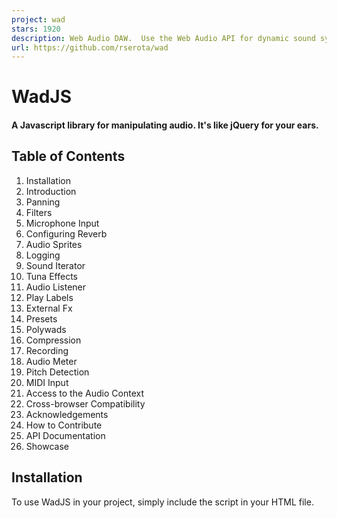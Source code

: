 ```yaml
---
project: wad
stars: 1920
description: Web Audio DAW.  Use the Web Audio API for dynamic sound synthesis.  It's like jQuery for your ears. 
url: https://github.com/rserota/wad
---
```


WadJS
=====

#### A Javascript library for manipulating audio. It's like jQuery for your ears.

Table of Contents
-----------------

1.  Installation
2.  Introduction
3.  Panning
4.  Filters
5.  Microphone Input
6.  Configuring Reverb
7.  Audio Sprites
8.  Logging
9.  Sound Iterator
10.  Tuna Effects
11.  Audio Listener
12.  Play Labels
13.  External Fx
14.  Presets
15.  Polywads
16.  Compression
17.  Recording
18.  Audio Meter
19.  Pitch Detection
20.  MIDI Input
21.  Access to the Audio Context
22.  Cross-browser Compatibility
23.  Acknowledgements
24.  How to Contribute
25.  API Documentation
26.  Showcase

Installation
------------

To use WadJS in your project, simply include the script in your HTML file.

<script src\="https://unpkg.com/web-audio-daw"\></script\>

WadJS is also available as an npm module.

npm install web-audio-daw

import Wad from 'web-audio-daw';

Introduction
------------

To do anything with WadJS, you'll first need to create a wad, which can represent anything that makes sound, such as an mp3 file, an oscillator, or even live microphone input. The simplest use case is loading and playing a single audio file.

const bell \= new Wad({source : 'https://www.myserver.com/audio/bell.mp3'});
bell.play();
bell.stop();

You can also create oscillators using the same syntax, by specifying 'sine', 'square', 'sawtooth', 'triangle', or 'noise' as the source.

const saw \= new Wad({source : 'sawtooth'});
saw.play();

The `Wad` constructor and the `play()` method both accept many optional arguments. Skim through the API documentation to learn more.

Panning
-------

WadJS supports two types of panning: stereo-panning, and 3d-panning. Stereo-panning works the same way panning works in most audio software. With stereo panning, you can specify the left/right balance of the sound using a number between 1 and -1. A value of 1 means the sound is panned hard-right, and a value of -1 means the sound is panned hard-left.

With 3d-panning, you don't directly set the left/right stereo balance. Rather, the panning setting describes the distance of the sound source from the audio listener. Any time you would pass in a panning parameter (either to the constructor, the `play()` method, or the `setPanning()` method), you can pass it in as a three element array to specify the X, Y, and Z location of the sound. You can set the panning to arbitrarily high or low values, but it will make the sound very quiet, since it's very far away. When using 3d-panning, there are two different panning models that can be used. The HRTF panning model is higher quality, but the equalpower panning model is more performant. If not specified, the equalpower panning model is used.

const saw \= new Wad({
    source        : 'sawtooth',
    panning       : \[0, 1, 10\],
    panningModel  : 'HRTF',
    rolloffFactor : 1 // other properties of the panner node can be specified in the constructor, or on play()
})

Filters
-------

The filter constructor argument can be passed an object or an array of objects. If an array is passed, the filters are applied in that order. Whichever form is passed to the constructor should also be passed to the play argument.

const saw \= new Wad({
    source: 'sawtooth',
    filter: \[
        {type : 'lowpass', frequency : 600, q : 1, env : {frequency : 800, attack : 0.5}},
        {type : 'highpass', frequency : 1000, q : 5}
    \]
})

Microphone Input
----------------

You can also use microphone input as the source for a Wad. You can apply reverb or filters to the microphone input, but you cannot apply an envelope or filter envelope. If a Wad uses the microphone as the source, it will constantly stream the mic input through all applied effects (filters, reverb, etc) and out through your speakers or headphones as soon as you call the `play()` method on that Wad. Call the `stop()` method on a microphone Wad to disconnect your microphone from that Wad. You may experience problems with microphone feedback if you aren't using headphones.

const voice \= new Wad({
    source  : 'mic',
    reverb  : {
        wet : .4
    },
    filter  : {
        type      : 'highpass',
        frequency : 500
    },
    panning : \-.2
})

// You must give your browser permission to use your microphone before calling play().
voice.play()

If `voice.play()` is called with no arguments, it uses the arguments from the constructor. However, if it is called with any arguments, all arguments from the constructor are discarded (except for source), and the arguments passed to `voice.play()` are used instead.

Configuring Reverb
------------------

In order to use reverb, you will need a server to send an impulse response. An impulse response is a small audio file, like a wav or mp3, that describes the acoustic characteristics of a physical space. You can make your own impulse response, but it might be easier to just find one online. There's also an impulse response included in the test folder that you can use.

Audio Sprites
-------------

If your project contains many short audio clips, you may be able to achieve better performance by loading them as a single, longer audio clip, and play sections from that longer clip as needed.

const helloWorld \= new Wad({
    source: 'https://www.myserver.com/audio/hello-world.wav',

    // add a key for each sprite 
    sprite: {
        hello : \[0, .4\], // the start and end time, in seconds
        world : \[.4,1\]
    }
});

// for each key on the sprite object in the constructor above, the wad that is created will have a key of the same name, with a play() method. 
helloWorld.hello.play();
helloWorld.world.play();

// you can still play the entire clip normally, if you want. 
helloWorld.play(); 

// if you hear clicks or pops from starting and stopping playback in the middle of the clip, you can try adding some attack and release to the envelope. 
helloWorld.hello.play({env:{attack: .1, release:.02}})

Logging
-------

WadJS can log various warnings and notices to the console, but these are disabled by default. To view these messages in the console, you can increase Wad's verbosity.

Wad.logs.verbosity \= 0 // WadJS will print nothing to your console. This is the default setting. 
Wad.logs.verbosity \= 1 // View some notices and warnings, e.g. audio context started, midi devices connected, etc. These logs should not print more than once.
Wad.logs.verbosity \= 2 // View all notices and warnings, including those from play() and stop(). These logs might print many times. 

Sound Iterator
--------------

The `SoundIterator` object is used for playing sounds in a random order or repeatedly through a loop. It is good for footstep sounds, for example.

const iterator \= new Wad.SoundIterator({
    files: \[new Wad({source:'square'}), new Wad({source:'triangle'})\], // Takes Wad objects, or files that would be passed to source. If it is passed a file that is not a Wad object, then it will create a generic Wad object with the passed file as the source.
    random: false, // either play a random order (true), or play in the order of the list (false)
    randomPlaysBeforeRepeat: 0, // This value says the amount of plays that need to happen before a sound can be repeated. This only works if the length of the iterator is 3 or more, and this value is max 1 less than the length of the sound list.
})

The methods are:

iterator.play(args) // Plays the next sound in the list, or next random sound following the random rules. The passed args are the normal args that can be passed to Wad.play(). The function returns a Promise.
iterator.add(sound) // Pass in either a Wad object or an object that would be passed as a source in a new Wad. It returns the SoundIterator object to be chained.
iterator.remove(sound) // pass in the Wad instance you want to have removed from the iterator. Only Wad objects that were added as Wad objects can be removed.

Tuna Effects
------------

Tuna, everyone's favorite Web Audio effects library, is included in WadJS. This makes it super easy to add effects from Tuna to any Wad or PolyWad.

let itBeTuna \= new Wad({
    source : 'sine',
    tuna   : {
        Overdrive : {
            outputGain: 0.5,         //0 to 1+
            drive: 0.7,              //0 to 1
            curveAmount: 1,          //0 to 1
            algorithmIndex: 0,       //0 to 5, selects one of our drive algorithms
            bypass: 0
        },
        Chorus : {
            intensity: 0.3,  //0 to 1
            rate: 4,         //0.001 to 8
            stereoPhase: 0,  //0 to 180
            bypass: 0
        }
    }
})

For more information about the various Tuna effects and the arguments they take, check out the Tuna wiki.

Audio Listener
--------------

WadJS wraps the AudioListener to provide uniformity across browsers. The AudioListener is only useful when using 3D panning. You can use both the standard listener.positionX.value or the setPosition function to move the listener. The default position and orientation is: positionX=0, positionY=0, positionZ=0, forwardX=0, forwardY=0, forwardZ=-1, upX=0, upY=1, upZ=0.

-   Wad.listener.setPosition(x,y,z) -> setPosition moves the listener to the specified coordinates. Take note that the web audio API has X move left and right, y move up and down, and z move forward and back. So if one is moving around a flat environment, then x and z will want to be used, and not X and Y.
-   Wad.listener. setOrientation(forwardX, forwardY, forwardZ, upX, upY, upZ) -> This takes two direction vectors. Neither vector's coordinates have units. The first vector is the direction the user's nose is facing. The second vector is the direction of the top of the listener's head.
-   Wad.listener.getPosition() -> returns a 3 element list of the user's positionX.value, positionY.value, and positionZ.value.
-   Wad.listener.getOrientation() -> returns a six element array of: forwardX.value, forwardY.value, forwardZ.value, upX.value, upY.value, and upZ.value.
-   To set or get a value directly, do: `listener.positionX.value`.

Wad.listener.setPosition(1,0,0)
console.log(Wad.listener.positionX.value)
Wad.listener.forwardZ.value += 1
console.log(Wad.listener.getPosition()\[0\])

Play Labels
-----------

When you call `stop()` on a Wad, it will only stop the most recently triggered note. If you want to retain control over multiple notes that played from the same Wad, you can label those notes when `play()` is called. When `stop()` is called, you can pass in a label argument to stop all currently sustained notes with that label.

saw.play({pitch : 'A4', label : 'A4'}) // The label can be any string, but using the same name as the note is often sensible.
saw.play({pitch : 'G4', label : 'G4'})
saw.stop('A4') // The first note will stop, but the second note will continue playing.

External FX
-----------

Sometimes you might want to incorporate external libraries into Wad, for example FX or visualizers. You can override the constructExternalFx and setUpExternalFxOnPlay methods to add those nodes to the wad chain. In the following example the values are hardcoded, but they could easily have been passed as arguments to play.

//For example to add a Tuna chorus you would put this somewhere in your own code, and also include the Tuna library:

Wad.prototype.constructExternalFx \= function(arg, context){
    this.tuna   \= new Tuna(context);
    this.chorus \= arg.chorus;
};

Wad.prototype.setUpExternalFxOnPlay \= function(arg, context){
    const chorus \= new tuna.Chorus({
        rate     : arg.chorus.rate     || this.chorus.rate,
        feedback : arg.chorus.feedback || this.chorus.feedback,
        delay    : arg.chorus.delay    || this.chorus.delay,
        bypass   : arg.chorus.bypass   || this.chorus.bypass
    });
    chorus.input.connect \= chorus.connect.bind(chorus) // we do this dance because tuna exposes its input differently.
    this.nodes.push(chorus.input) // you would generally want to do this at the end unless you are working with something that does not modulate the sound (i.e, a visualizer)
};

Presets
-------

If you'd like to use a pre-configured Wad, check out the presets. They should give you a better idea of the sorts of sounds that you can create with WadJS. For example, you can create a Wad using the preset 'hiHatClosed' like this:

const hat \= new Wad(Wad.presets.hiHatClosed);

PolyWads
--------

In many cases, it is useful to group multiple Wads together. This can be accomplished with a PolyWad, a multi-purpose object that can store other Wads and PolyWads. There are two main cases where you might want to group several Wads together. One case is when you want to make a complex instrument that uses multiple oscillators. Other audio synthesis programs often have instruments that combine multiple oscillators, with names like 'TripleOscillator' or '3xOSC'.

const sine     \= new Wad({ source : 'sine' })
const square   \= new Wad({ source : 'square' })
const triangle \= new Wad({ source : 'triangle' })

const tripleOscillator \= new Wad.Poly()

tripleOscillator.add(sine).add(square).add(triangle) // Many methods are chainable for convenience.

tripleOscillator.play({ pitch : 'G#2'})
tripleOscillator.setVolume(.5)
tripleOscillator.stop() // play(), stop(), and various setter methods can be called on a PolyWad just as they would be called on a regular Wad.

tripleOscillator.remove(triangle) // It's really just a double-oscillator at this point.

The second main case in which you would want to group several Wads together is to make a mixer track, where several Wads share a set of effects and filters.

const mixerTrack \= new Wad.Poly({
    filter  : {
        type      : 'lowpass',
        frequency : 700,
        q         : 3
    },
    panning : 1
})

mixerTrack.add(tripleOscillator).add(triangle)
tripleOscillator.play({ pitch : 'Eb3'}) // This note is filtered and panned.

Compression
-----------

If you want to make a song that sounds rich and modern, it often helps to compress the dynamic range of the song. A compressor will make the loudest parts of your song quieter, and the quietest parts louder.

const compressor \= new Wad.Poly({
    compressor : {
        attack    : .003 // The amount of time, in seconds, to reduce the gain by 10dB. This parameter ranges from 0 to 1.
        knee      : 30   // A decibel value representing the range above the threshold where the curve smoothly transitions to the "ratio" portion. This parameter ranges from 0 to 40.
        ratio     : 12   // The amount of dB change in input for a 1 dB change in output. This parameter ranges from 1 to 20.
        release   : .25  // The amount of time (in seconds) to increase the gain by 10dB. This parameter ranges from 0 to 1.
        threshold : \-24  // The decibel value above which the compression will start taking effect. This parameter ranges from -100 to 0.
    }
})

Recording
---------

PolyWads can be created with a recorder, which can save the output of the PolyWad to an audio file.

    const voice \= new Wad({source: 'mic'})
    const polywad \= new Wad.Poly({
        recorder: {
            options: { mimeType : 'audio/webm' },
            onstop: function(event) {
                let blob \= new Blob(this.recorder.chunks, { 'type' : 'audio/webm;codecs=opus' });
                window.open(URL.createObjectURL(blob));
            }
        }
    })
    polywad.add(voice)
    voice.play()
    polywad.recorder.start()
    // make some noise
    polywad.recorder.stop() // a new window should open, where you can download the file you just created

The `options` that are specified above get passed directly into the `MediaRecorder` constructor. The `onstop` method that is specified above is used to handle the `onstop` event of the `MediaRecorder`. Methods from the MediaRecorder (`start`, `stop`, `pause`, `resume`, `requestData`) have been aliased to `polywad.recorder` for convenience. The MediaRecorder itself can be accessed at `polywad.recorder.mediaRecorder`. Read more about these here. The snippet above shows the default values for `options` and `onstop`, so that polywad could have been created simply like this:

    const polywad \= new Wad.Poly({ recorder: {} })

Alternatively, you can use the recorded audio as the source for a new Wad.

    const recordings \= \[\];
    const voice \= new Wad({source: 'mic'});
    const polywad \= new Wad.Poly({
        recorder: {
            options: { mimeType : 'audio/webm' },
            onstop: function(event) {
                let blob \= new Blob(this.recorder.chunks, { 'type' : 'audio/webm;codecs=opus' });
                recordings.push(new Wad({source:URL.createObjectURL(blob)}))
            }
        }
    });
    polywad.add(voice);
    voice.play();
    polywad.recorder.start(); // make some noise
    polywad.recorder.stop(); 
    recordings\[0\] && recordings\[0\].play()

Audio Meter
-----------

PolyWads can be created with an audio meter, which reports the volume level of the PolyWad's output, and can tell you if it's clipping.

    const sawtooth \= new Wad({source:'sawtooth', env:{hold:1, release:.2}})
    const triangle \= new Wad({source:'triangle', env:{hold:1, release:.2}})
    const polywad \= new Wad.Poly({
        audioMeter: {
            clipLevel: .98, // the level (0 to 1) that you would consider "clipping".
            averaging: .95, // how "smoothed" you would like the meter to be over time. Should be between 0 and less than 1.
            clipLag: 750, // how long you would like the "clipping" indicator to show after clipping has occured, in milliseconds.
        },
    })
    polywad.add(sawtooth).add(triangle)

    setInterval(function(){
        console.log("Volume: ", Math.round(polywad.audioMeter.volume \* 1000))
        console.log("Clipping: ", polywad.audioMeter.checkClipping())
    }, 50)
    polywad.play()

Pitch Detection
---------------

PolyWads can detect the frequency of their input.

const voice \= new Wad({source : 'mic' }); // At this point, your browser will ask for permission to access your microphone.
const tuner \= new Wad.Poly();
tuner.setVolume(0); // If you're not using headphones, you can eliminate microphone feedback by muting the output from the tuner.
tuner.add(voice);

voice.play(); // You must give your browser permission to access your microphone before calling play().

tuner.updatePitch() // The tuner is now calculating the pitch and note name of its input 60 times per second. These values are stored in <code>tuner.pitch</code> and <code>tuner.noteName</code>.

const logPitch \= function(){
    console.log(tuner.pitch, tuner.noteName)
    requestAnimationFrame(logPitch)
};
logPitch();
// If you sing into your microphone, your pitch will be logged to the console in real time.

tuner.stopUpdatingPitch(); // Stop calculating the pitch if you don't need to know it anymore.

MIDI Input
----------

WadJS can read MIDI data from MIDI instruments and controllers, and you can set handlers to respond to that data. When WadJS initializes, it tries to automatically detect any connected MIDI devices, and creates a reference to it in the array `Wad.midiInputs`. To handle MIDI data, assign a MIDI handler function to a MIDI device's `onmidimessage` property. By default, Wad is configured to log MIDI messages to the console, which should be sufficient if you are quickly testing your devices. If you want to quickly set up a MIDI keyboard to play a Wad, assign a Wad of your choice (or any object with `play()` and `stop()` methods) to `Wad.midiInstrument`.

Wad.midiInstrument \= new Wad({source : 'sine'});

If you want to get creative with how WadJS handles MIDI data, I strongly encourage you to write your own MIDI handler functions. For example, note-on velocity (how hard you press a key when playing a note) usually modulates the volume of a note, but it might sound interesting if you configure note-on velocity to modulate the attack or filter frequency instead.

const midiMap \= function(event){
    console.log(event.receivedTime, event.data);
}

Wad.assignMidiMap(midiMap)

If you have multiple MIDI devices that you would like to use simultaneously, you will need multiple MIDI handler functions. The second argument to `Wad.assignMidiMap` is used to specify the index of the MIDI device you would like to assign to.

    Wad.assignMidiMap(anotherMidiHandlerFunction, 1)  
    Wad.midiInputs\[1\].onmidimessage \= anotherMidiHandlerFunction 

`Wad.assignMidiMap` can also accept success and failure callbacks as its third and fourth arguments, to handle cases where the MIDI device you are trying to assign to cannot be found.

Access to the Audio Context
---------------------------

When WadJS loads initially, it automatically creates an Audio Context. It shouldn't be necessary to access the Audio Context directly, but if you need it for some reason, it is exposed at `Wad.audioContext`. If you are using A-Frame in your application and WadJS detects an `<a-scene>` element on the page, WadJS will use A-Frame's Audio Context and Audio Listener, instead of creating its own.

Cross-Browser Compatibility
---------------------------

WadJS works best in Chrome, decently in Safari for iOS, and it works poorly in Firefox. I have not tested it in any other browsers. I would greatly appreciate contributions to help WadJS run optimally in any browser that supports Web Audio, especially mobile browsers.

Acknowledgements
----------------

The synthesizer icon at the top of this readme was created by Anatolii Badii from Noun Project.

How to Contribute
-----------------

There are many ways that you can help make WadJS better, including testing it in different environments and raising issues. However, if you'd like to contribute code to WadJS, here are some tips and guidelines:

1.  Fork the repo.
2.  Add/edit source files in /src.
3.  Build the project with `npm run build`, or build automatically after changes with `npm run watch`.
4.  Webpack output is written to /build.
5.  Follow the style rules in `.eslintrc` (use tabs and semicolons). You can check/fix your style with `npm run lint`.
6.  WadJS does not have automated tests, but there is a manual testing page in `/test`. If you add or modify a feature in WadJS, please change the test page so that I can easily hear what you did. The test code is also built when your run `npm run build`.
7.  Submit a pull request.

API Documentation
-----------------

### new Wad(args)

Property

Type

Default

Description

args

object

none (required)

One big object with all of the arguments for creating this wad.

args.source

string

none (required)

To make a wad that plays an audio clip, set this to the url for the audio file. To make a wad that plays an oscillator, set this to 'sine', 'square', 'sawtooth', 'triangle', or 'noise'. To create a wad that processes your microphone input, set this to 'mic'.

args.volume

number

1

Peak volume can range from 0 to an arbitrarily large number, but you probably shouldn't set it higher than 1.

args.loop

boolean

false

If true, the audio will loop. This parameter only works for audio clips, and does nothing for oscillators.

args.useCache

boolean

true

If false, the audio will be requested from the source URL without checking the audio cache.

args.rate

number

1

How fast the audio clip plays, relative to its normal speed.

args.offset

number

0

Where in the audio clip playback begins, measured in seconds from the start of the audio clip.

args.pitch

string or number

'A4'

Set a default pitch on the constructor if you don't want to set the pitch on `play()`. Pass in a string to play a specific pitch (12-TET, A440), or pass in a number to play that frequency, in hertz.

args.detune

number

0

Set a default detune on the constructor if you don't want to set detune on `play()`. Detune is measured in cents. 100 cents is equal to 1 semitone.

args.panning

number or array

0

Placement of the sound source. Pass in a number to use stereo panning, or pass in a 3-element array to use 3D panning. Note that some browsers do not support stereo panning.

args.panningModel

string

'equalpower'

See panning section.

args.rolloffFactor

number

1

args.env

object

see below

This is the ADSR envelope - attack, decay, (hold), sustain, release.

args.env.attack

number

0

Time in seconds from onset to peak volume. Common values for oscillators may range from 0.05 to 0.3.

args.env.decay

number

0

Time in seconds from peak volume to sustain volume.

args.env.sustain

number

1

Sustain volume level. This is a percent of the peak volume, so sensible values are between 0 and 1.

args.env.hold

number

3.14

Time in seconds to maintain the sustain volume level. If set to -1, the sound will be sustained indefinitely until you manually call stop().

args.env.release

number

0

Time in seconds from the end of the hold period to zero volume, or from calling stop() to zero volume.

args.filter

object or array

none

Pass an object to add a filter to this wad, or pass an array of objects to add multiple filters to this wad.

args.filter.type

string

'lowpass'

What type of filter is applied. Choose one of 'lowpass', 'highpass', 'bandpass', 'lowshelf', 'highshelf', 'peaking', 'notch', or 'allpass'.

args.filter.frequency

number

600

The frequency, in hertz, to which the filter is applied.

args.filter.q

number

1

Q-factor. No one knows what this does. The default value is 1. Sensible values are from 0 to 10.

args.filter.env

object

none

The filter envelope.

args.filter.env.frequency

number

800

If this is set, filter frequency will slide from filter.frequency to filter.env.frequency when a note is triggered.

args.filter.env.attack

number

0.5

Time in seconds for the filter frequency to slide from filter.frequency to filter.env.frequency.

args.reverb

object

none

Add reverb to this wad.

args.reverb.wet

number

1

The volume of the reverberations.

args.reverb.impulse

string

none

A URL for an impulse response file.

args.delay

object

none

Add delay to this wad.

args.delay.delayTime

number

0.5

Time in seconds between each delayed playback.

args.delay.wet

number

0.25

Relative volume change between the original sound and the first delayed playback.

args.delay.feedback

number

0.25

Relative volume change between each delayed playback and the next.

args.vibrato

object

none

A vibrating pitch effect. Only works for oscillators.

args.vibrato.shape

string

'sine'

Shape of the lfo waveform. Possible values are 'sine', 'sawtooth', 'square', and 'triangle'.

args.vibrato.magnitude

number

3

How much the pitch changes. Sensible values are from 1 to 10.

args.vibrato.speed

number

4

How quickly the pitch changes, in cycles per second. Sensible values are from 0.1 to 10.

args.vibrato.attack

number

0

Time in seconds for the vibrato effect to reach peak magnitude.

args.tremolo

object

none

A vibrating volume effect.

args.tremolo.shape

string

'sine'

Shape of the lfo waveform. Possible values are 'sine', 'sawtooth', 'square', and 'triangle'.

args.tremolo.magnitude

number

3

How much the volume changes. Sensible values are from 1 to 10.

args.tremolo.speed

number

4

How quickly the volume changes, in cycles per second. Sensible values are from 0.1 to 10.

args.tremolo.attack

number

0

Time in seconds for the tremolo effect to reach peak magnitude.

args.tuna

object

none

Add effects from Tuna.js to this wad. Check out the Tuna.js documentation for more information.

### Wad.prototype.play(args)

Property

Type

Default

Description

args

object

none

One big object with all of the arguments for playing this wad.

args.volume

number

1

This overrides the value for volume passed to the constructor, if it was set.

args.wait

number

0

Time in seconds between calling `play()` and actually triggering the note.

args.loop

boolean

false

This overrides the value for loop passed to the constructor, if it was set.

args.offset

number

0

This overrides the value for offset passed to the constructor, if it was set.

args.rate

number

1

This overrides the value for rate passed to the constructor, if it was set.

args.pitch

string

'A4'

This overrides the value for pitch passed to the constructor, if it was set.

args.label

string

none

A label that identifies this note. See 'play labels' for more information.

args.env

object

See above

This overrides the value for env passed to the constructor, if it was set.

args.panning

number or array

0

This overrides the value for panning passed to the constructor, if it was set.

args.filter

object or array

none

This overrides the value for filter passed to the constructor, if it was set.

args.delay

object

none

This overrides the value for delay passed to the constructor, if it was set.

If you intend to include a filter envelope or panning as an argument on `play()`, you should have set a filter envelope or panning when the wad was first instantiated. Pitches can be named by the note name, followed by the octave number. Possible values are from A0 to C8. Sharp and flat notes can be named enharmonically as either sharps or flats (G#2/Ab2). Check the Wad.pitches attribute for a complete mapping of note-names to frequencies.

The `play()` method returns a promise which resolves the wad itself, once the wad has finished playing. This makes it easy to play sounds sequentially in an async function.

const tick \= new Wad({source : 'https://www.myserver.com/audio/clockTick.wav'})
const tock \= new Wad({source : 'https://www.myserver.com/audio/clockTock.wav'})

const tickTock \= async function(){
    await tick.play()
    await tock.play()
    await tick.play()
    await tock.play()
}
tickTock();

The time it takes for the promise to resolve, in milliseconds, can be read on the wad at `tick.duration`. The `duration` property is calculated based on the wad's volume envelope (`env`), the duration of the audio file, and the `rate` parameter. Note that there are other ways to manipulate the duration of the sound (for example, `offset`) that can cause the `duration` parameter to be misleading.

### Wad.prototype.stop(label)

Property

Type

Default

Description

label

string

none

If you want to stop a note playing from this wad that is not the most recently triggered note, you can pass in the label of the notes you want to stop.

### Wad.prototype.pause(label), Wad.prototype.unpause(args)

Audio clips (not oscillators) can be paused and unpaused during playback.

fullSong.play()
fullSong.pause()
// wait...
fullSong.unpause()

The `pause` method accepts the same arguments as `stop`. The `unpause` method accepts the same arguments as `play`.

### Wad.prototype.setVolume(volume, timeConstant, label)

Property

Type

Default

Description

volume

number

none (required)

New volume setting.

timeConstant

string

none

Time in seconds for 63% of the transition to complete.

label

string

none

If you want to apply this change to a note playing from this wad that is not the most recently triggered note, you can pass in the label of the notes you want to stop.

Change the volume of a wad at any time, even during playback.

### Wad.prototype.setPitch(pitch, timeConstant, label)

Property

Type

Default

Description

pitch

string

none (required)

New pitch setting.

timeConstant

string

none

Time in seconds for 63% of the transition to complete.

label

string

none

If you want to apply this change to a note playing from this wad that is not the most recently triggered note, you can pass in the label of the notes you want to stop.

Change the pitch of a wad that uses an oscillator as its source at any time, even during playback.

### Wad.prototype.setDetune(detune, timeConstant, label)

Property

Type

Default

Description

detune

number

none (required)

New detune setting.

timeConstant

string

none

Time in seconds for 63% of the transition to complete.

label

string

none

If you want to apply this change to a note playing from this wad that is not the most recently triggered note, you can pass in the label of the notes you want to stop.

Change the detune of a wad that uses an oscillator as its source at any time, even during playback.

### Wad.prototype.setPanning(panning, timeConstant)

Property

Type

Default

Description

panning

object or array

none (required)

New detune setting.

timeConstant

string

none

Time in seconds for 63% of the transition to complete.

Change the panning of a wad at any time, even during playback.

### Wad.prototype.setRate(rate)

Property

Type

Default

Description

rate

number

none (required)

New rate setting.

Change the rate of a wad that uses an audio clip as its source.

### Wad.prototype.setReverb(wet)

Property

Type

Default

Description

wet

number

none (required)

New reverb.wet setting.

Change the volume of the reverb of a wad.

### Wad.prototype.setDelay(delayTime, wet, feedback)

Property

Type

Default

Description

delayTime

number

0

New delay.delayTime setting.

wet

number

0

New delay.wet setting.

feedback

number

0

New delay.feedback setting.

Change the delay settings of a wad.

### Wad.prototype.reverse()

Reverses a wad that uses an audio clip as its source.

### Wad.setVolume(volume)

Property

Type

Default

Description

volume

number

none (required)

New volume setting for all wads.

### Wad.stopAll(label)

Property

Type

Default

Description

label

string

none

Stop all currently playing, or all currently playing wads with a given label.

### new Wad.Poly(args)

Property

Type

Default

Description

args

object

none

One big object with all the arguments for creating this polywad.

args.volume

number

1

The default volume for this polywad.

args.panning

number or array

0

The default panning for this polywad. See above.

args.filter

object

none

Filter(s) applied to this polywad. See above.

args.delay

object

none

Delay applied to this polywad. See above.

args.reverb

object

none

Reverb applied to this polywad. See above.

args.tuna

object

none

Tuna effects applied to this polywad. See above, and/or read the Tuna docs.

args.audioMeter

object

none

Add a volume meter to this polywad that tells you if it's clipping.

args.audioMeter.clipLevel

number

0.98

the level (0 to 1) that you would consider "clipping".

args.audioMeter.averaging

number

0.95

how "smoothed" you would like the meter to be over time. Should be between 0 and less than 1.

args.audioMeter.clipLag

number

750

how long you would like the "clipping" indicator to show after clipping has occured, in milliseconds.

args.compressor

object

none

Add a compressor to this polywad.

args.compressor.attack

number

.003

The amount of time, in seconds, to reduce the gain by 10dB. This parameter ranges from 0 to 1.

args.compressor.knee

number

30

A decibel value representing the range above the threshold where the curve smoothly transitions to the "ratio" portion. This parameter ranges from 0 to 40.

args.compressor.ratio

number

12

The amount of dB change in input for a 1 dB change in output. This parameter ranges from 1 to 20.

args.compressor.release

number

0.25

The amount of time (in seconds) to increase the gain by 10dB. This parameter ranges from 0 to 1.

args.compressor.threshold

number

\-24

The decibel value above which the compression will start taking effect. This parameter ranges from -100 to 0.

args.recorder.options

object

...

The options passed to the MediaRecorder constructor.

args.recorder.onstop

function

...

The callback used to handle the onstop event from the MediaRecorder.

### Wad.Poly.prototype.add(wad)

Property

Type

Default

Description

wad

object (wad or polywad)

none

The wad you want to add to this polywad.

### Wad.Poly.prototype.remove(wad)

Property

Type

Default

Description

wad

object (wad or polywad)

none

The wad you want to remove from this polywad.

### Wad.Poly.prototype.play(args)

This method calls `play()` on all the wads inside this polywad. It accepts the same arguments as `Wad.prototype.play()`.

### Wad.Poly.prototype.stop(label)

This method calls `stop()` on all the wads inside this polywad. It accepts the same arguments as `Wad.prototype.stop()`.

### Wad.Poly.prototype.setVolume(volume)

Change the volume for this polywad (separate from the volume from of the individual wads it contains).

Property

Type

Default

Description

volume

number

none

The new volume setting for this polywad.

### Wad.Poly.prototype.setPitch(pitch)

This method sets the default pitch for each wad inside this polywad.

Property

Type

Default

Description

volume

number

none

The new volume setting for this polywad.

### Wad.Poly.prototype.setPanning(panning, timeConstant)

Property

Type

Default

Description

panning

number or array

none (required)

New panning setting.

timeConstant

string

none

Time in seconds for 63% of the transition to complete.

Change the panning of this polywad at any time, even during playback.

### Wad.Poly.prototype.updatePitch()

This method is used for pitch detection. After calling it, the polywad will calculate the frequency of its output, and write that information to `this.pitch` and `this.noteName`.

### Wad.Poly.prototype.stopUpdatingPitch()

This method stops the polywad from continuing to detect the pitch in real time.

### Wad.assignMidiMap(midiMap, deviceIndex, success, failure)

This method is used to set up a MIDI event handler.

Property

Type

Default

Description

midiMap

function

none (required)

An event handler that describes what happens when your browser receives MIDI data.

deviceIndex

number

0

If you have more than one connected MIDI device, this argument lets you specify which one you want to handle events for.

success

function

none

A callback function that runs after successfully setting up the MIDI map.

failure

function

none

A callback function that runs after failing to set up the MIDI map.

Showcase
--------

Here are some examples of music, games, and other projects that people have built with WadJS. If you'd like your work to be featured here, feel free to send me a link, or just create a pull request.

Music by @Linsheng - https://lenshang.github.io/trigon.js/index.htm

Trombone.js by @bignimbus - https://github.com/bignimbus/trombone.js
